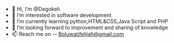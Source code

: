 - 👋 Hi, I’m @Degokeli
- 👀 I’m interested in software development
- 🌱 I’m currently learning python,HTML&CSS,Java Script and PHP
- 💞️ I’m looking forward to improvement and sharing of knowledge
- 📫 Reach me on -- Boluwatifelijah@gmail.com

<!---
Degokeli/Degokeli is a ✨ special ✨ repository because its `README.md` (this file) appears on your GitHub profile.
You can click the Preview link to take a look at your changes.
--->
